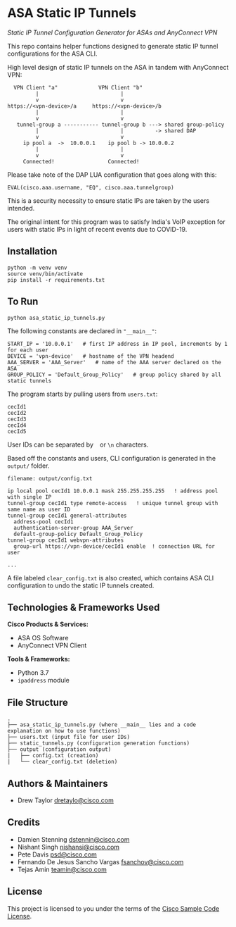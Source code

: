 # ASA Static IP Tunnels

*Static IP Tunnel Configuration Generator for ASAs and AnyConnect VPN*

This repo contains helper functions designed to generate static IP tunnel configurations for the ASA CLI.

High level design of static IP tunnels on the ASA in tandem with AnyConnect VPN:
```
  VPN Client "a"             VPN Client "b"
         |                          |
         v                          v
https://<vpn-device>/a     https://<vpn-device>/b
         |                          |
         v                          v
   tunnel-group a ----------- tunnel-group b ---> shared group-policy
         |                          |          -> shared DAP                                
         v                          v
     ip pool a  ->  10.0.0.1    ip pool b -> 10.0.0.2
         |                          |
         v                          v
     Connected!                 Connected!
```

Please take note of the DAP LUA configuration that goes along with this:
```
EVAL(cisco.aaa.username, "EQ", cisco.aaa.tunnelgroup)
```
This is a security necessity to ensure static IPs are taken by the users intended.

The original intent for this program was to satisfy India's VoIP exception for users with static IPs in light of recent events due to COVID-19.

## Installation

```
python -m venv venv
source venv/bin/activate
pip install -r requirements.txt
```

## To Run
```
python asa_static_ip_tunnels.py
```

The following constants are declared in `"__main__"`:
```
START_IP = '10.0.0.1'   # first IP address in IP pool, increments by 1 for each user
DEVICE = 'vpn-device'   # hostname of the VPN headend
AAA_SERVER = 'AAA_Server'   # name of the AAA server declared on the ASA
GROUP_POLICY = 'Default_Group_Policy'   # group policy shared by all static tunnels
```

The program starts by pulling users from `users.txt`:
```
cecId1
cecId2
cecId3
cecId4
cecId5
```
User IDs can be separated by ` ` or `\n` characters.

Based off the constants and users, CLI configuration is generated in the `output/` folder.
```
filename: output/config.txt

ip local pool cecId1 10.0.0.1 mask 255.255.255.255   ! address pool with single IP
tunnel-group cecId1 type remote-access   ! unique tunnel group with same name as user ID
tunnel-group cecId1 general-attributes
  address-pool cecId1
  authentication-server-group AAA_Server
  default-group-policy Default_Group_Policy
tunnel-group cecId1 webvpn-attributes
  group-url https://vpn-device/cecId1 enable  ! connection URL for user

...
```

A file labeled `clear_config.txt` is also created, which contains ASA CLI configuration to undo the static IP tunnels created.

## Technologies & Frameworks Used

**Cisco Products & Services:**

- ASA OS Software
- AnyConnect VPN Client

**Tools & Frameworks:**

- Python 3.7
- `ipaddress` module

## File Structure
```
.
├── asa_static_ip_tunnels.py (where __main__ lies and a code explanation on how to use functions)
├── users.txt (input file for user IDs)
├── static_tunnels.py (configuration generation functions)
├── output (configuration output)
|   ├── config.txt (creation)
|   └── clear_config.txt (deletion)
```

## Authors & Maintainers
- Drew Taylor <dretaylo@cisco.com>

## Credits

- Damien Stenning <dstennin@cisco.com>
- Nishant Singh <nishansi@cisco.com>
- Pete Davis <psd@cisco.com>
- Fernando De Jesus Sancho Vargas <fsanchov@cisco.com>
- Tejas Amin <teamin@cisco.com>

## License

This project is licensed to you under the terms of the [Cisco Sample
Code License](./LICENSE).
